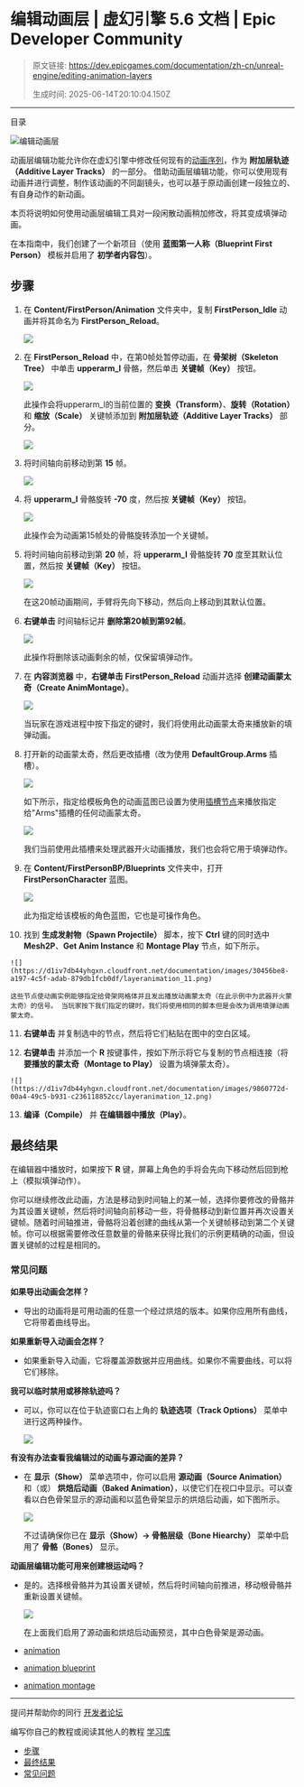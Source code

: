 # 编辑动画层 | 虚幻引擎 5.6 文档 | Epic Developer Community

> 原文链接: https://dev.epicgames.com/documentation/zh-cn/unreal-engine/editing-animation-layers
> 
> 生成时间: 2025-06-14T20:10:04.150Z

---

目录

![编辑动画层](https://dev.epicgames.com/community/api/documentation/image/adc4e420-b1c7-4014-895c-78a7e9d82b11?resizing_type=fill&width=1920&height=335)

动画层编辑功能允许你在虚幻引擎中修改任何现有的[动画序列](/documentation/zh-cn/unreal-engine/animation-sequences-in-unreal-engine)，作为 **附加层轨迹（Additive Layer Tracks）** 的一部分。 借助动画层编辑功能，你可以使用现有动画并进行调整，制作该动画的不同副镜头，也可以基于原动画创建一段独立的、有自身动作的新动画。

本页将说明如何使用动画层编辑工具对一段闲散动画稍加修改，将其变成填弹动画。

在本指南中，我们创建了一个新项目（使用 **蓝图第一人称（Blueprint First Person）** 模板并启用了 **初学者内容包**）。

## 步骤

1.  在 **Content/FirstPerson/Animation** 文件夹中，复制 **FirstPerson\_Idle** 动画并将其命名为 **FirstPerson\_Reload**。
    
    ![](https://d1iv7db44yhgxn.cloudfront.net/documentation/images/dc2dd4a3-c321-4280-9c47-06b938a391dc/layeranimation_01.png)
2.  在 **FirstPerson\_Reload** 中，在第0帧处暂停动画，在 **骨架树（Skeleton Tree）** 中单击 **upperarm\_l** 骨骼，然后单击 **关键帧（Key）** 按钮。
    
    ![](https://d1iv7db44yhgxn.cloudfront.net/documentation/images/95501f75-860d-4c03-a35b-5653fd547bfc/layeranimation_02.png)
    
    此操作会将upperarm\_l的当前位置的 **变换（Transform）**、**旋转（Rotation）** 和 **缩放（Scale）** 关键帧添加到 **附加层轨迹（Additive Layer Tracks）** 部分。
    
    ![](https://d1iv7db44yhgxn.cloudfront.net/documentation/images/c85b9909-0fcf-4182-b8b1-6813e40b6f59/layeranimation_03.png)
3.  将时间轴向前移动到第 **15** 帧。
    
    ![](https://d1iv7db44yhgxn.cloudfront.net/documentation/images/07b6e0ae-fc55-4026-a150-4db7415e8d79/layeranimation_04.png)
4.  将 **upperarm\_l** 骨骼旋转 **\-70** 度，然后按 **关键帧（Key）** 按钮。
    
    ![](https://d1iv7db44yhgxn.cloudfront.net/documentation/images/04a7c5cf-78b3-448a-b6a4-d1cf0878813d/layeranimation_05.png)
    
    此操作会为动画第15帧处的骨骼旋转添加一个关键帧。
    
5.  将时间轴向前移动到第 **20** 帧，将 **upperarm\_l** 骨骼旋转 **70** 度至其默认位置，然后按 **关键帧（Key）** 按钮。
    
    ![](https://d1iv7db44yhgxn.cloudfront.net/documentation/images/64a44b81-5311-4549-946c-140270abbd1c/layeranimation_06.png)
    
    在这20帧动画期间，手臂将先向下移动，然后向上移动到其默认位置。
    
6.  **右键单击** 时间轴标记并 **删除第20帧到第92帧**。
    
    ![](https://d1iv7db44yhgxn.cloudfront.net/documentation/images/7e23b531-9472-41a0-af22-784c06db51e0/layeranimation_07.png)
    
    此操作将删除该动画剩余的帧，仅保留填弹动作。
    
7.  在 **内容浏览器** 中，**右键单击** **FirstPerson\_Reload** 动画并选择 **创建动画蒙太奇（Create AnimMontage）**。
    
    ![](https://d1iv7db44yhgxn.cloudfront.net/documentation/images/570850d5-05e6-4551-ad91-b9843dceafed/layeranimation_08.png)
    
    当玩家在游戏进程中按下指定的键时，我们将使用此动画蒙太奇来播放新的填弹动画。
    
8.  打开新的动画蒙太奇，然后更改插槽（改为使用 **DefaultGroup.Arms** 插槽）。
    
    ![](https://d1iv7db44yhgxn.cloudfront.net/documentation/images/defb7274-b514-4a76-9c0a-bb5e4f6ce5a5/layeranimation_09.png)
    
    如下所示，指定给模板角色的动画蓝图已设置为使用[插槽节点](/documentation/zh-cn/unreal-engine/animation-blueprint-blend-nodes-in-unreal-engine#slot)来播放指定给"Arms"插槽的任何动画蒙太奇。
    
    ![](https://d1iv7db44yhgxn.cloudfront.net/documentation/images/79b044df-b301-47e0-beff-7b46a92aa8c2/layeranimation_13.png)
    
    我们当前使用此插槽来处理武器开火动画播放，我们也会将它用于填弹动作。
    
9.  在 **Content/FirstPersonBP/Blueprints** 文件夹中，打开 **FirstPersonCharacter** 蓝图。
    
    ![](https://d1iv7db44yhgxn.cloudfront.net/documentation/images/a67f5baa-51f6-49dc-a44d-53de552b97c9/layeranimation_10.png)
    
    此为指定给该模板的角色蓝图，它也是可操作角色。
    
10.  找到 **生成发射物（Spawn Projectile）** 脚本，按下 **Ctrl** 键的同时选中 **Mesh2P**、**Get Anim Instance** 和 **Montage Play** 节点，如下所示。
    
    ![](https://d1iv7db44yhgxn.cloudfront.net/documentation/images/30456be8-a197-4c5f-adab-879db1fcb0df/layeranimation_11.png)
    
    这些节点使动画实例能够指定给骨架网格体并且发出播放动画蒙太奇（在此示例中为武器开火蒙太奇）的信号。 当玩家按下我们指定的键时，我们将使用相同的脚本但是会改为调用填弹动画蒙太奇。
    
11.  **右键单击** 并复制选中的节点，然后将它们粘贴在图中的空白区域。
    
12.  **右键单击** 并添加一个 **R** 按键事件，按如下所示将它与复制的节点相连接（将 **要播放的蒙太奇（Montage to Play）** 设置为填弹蒙太奇）。
    
    ![](https://d1iv7db44yhgxn.cloudfront.net/documentation/images/9860772d-00a4-49c5-b931-c236118852cc/layeranimation_12.png)
13.  **编译（Compile）** 并 **在编辑器中播放（Play）**。
    

## 最终结果

在编辑器中播放时，如果按下 **R** 键，屏幕上角色的手将会先向下移动然后回到枪上（模拟填弹动作）。

你可以继续修改此动画，方法是移动到时间轴上的某一帧，选择你要修改的骨骼并为其设置关键帧，然后将时间轴向前移动一些，将骨骼移动到新位置并再次设置关键帧。随着时间轴推进，骨骼将沿着创建的曲线从第一个关键帧移动到第二个关键帧。你可以根据需要修改任意数量的骨骼来获得比我们的示例更精确的动画，但设置关键帧的过程是相同的。

### 常见问题

**如果导出动画会怎样？**

-   导出的动画将是可用动画的任意一个经过烘焙的版本。如果你应用所有曲线，它将带着曲线导出。

**如果重新导入动画会怎样？**

-   如果重新导入动画，它将覆盖源数据并应用曲线。如果你不需要曲线，可以将它们移除。

**我可以临时禁用或移除轨迹吗？**

-   可以，你可以在位于轨迹窗口右上角的 **轨迹选项（Track Options）** 菜单中进行这两种操作。
    
    ![](https://d1iv7db44yhgxn.cloudfront.net/documentation/images/2298e41e-9737-461e-ab25-eaf53ad68d24/animedit25.png)

**有没有办法查看我编辑过的动画与源动画的差异？**

-   在 **显示（Show）** 菜单选项中，你可以启用 **源动画（Source Animation）** 和（或） **烘焙后动画（Baked Animation）**，以使它们在视口中显示。可以查看以白色骨架显示的源动画和以蓝色骨架显示的烘焙后动画，如下图所示。
    
    ![](https://d1iv7db44yhgxn.cloudfront.net/documentation/images/52779ba0-c3a2-46a8-b0f9-083f0e6c85af/le_sourcebakedanim.png)
    
    不过请确保你已在 **显示（Show）-> 骨骼层级（Bone Hiearchy）** 菜单中启用了 **骨骼（Bones）** 显示。
    

**动画层编辑功能可用来创建根运动吗？**

-   是的。选择根骨骼并为其设置关键帧，然后将时间轴向前推进，移动根骨骼并重新设置关键帧。
    
    ![](https://d1iv7db44yhgxn.cloudfront.net/documentation/images/5732d472-afe3-49ec-86fe-3c129cca8087/le_thirdpersonanim.png)
    
    在上面我们启用了源动画和烘焙后动画预览，其中白色骨架是源动画。
    

-   [animation](https://dev.epicgames.com/community/search?query=animation)
-   [animation blueprint](https://dev.epicgames.com/community/search?query=animation%20blueprint)
-   [animation montage](https://dev.epicgames.com/community/search?query=animation%20montage)

* * *

提问并帮助你的同行 [开发者论坛](https://forums.unrealengine.com/categories?tag=unreal-engine)

编写你自己的教程或阅读其他人的教程 [学习库](https://dev.epicgames.com/community/unreal-engine/learning)

-   [步骤](/documentation/zh-cn/unreal-engine/editing-animation-layers#%E6%AD%A5%E9%AA%A4)
-   [最终结果](/documentation/zh-cn/unreal-engine/editing-animation-layers#%E6%9C%80%E7%BB%88%E7%BB%93%E6%9E%9C)
-   [常见问题](/documentation/zh-cn/unreal-engine/editing-animation-layers#%E5%B8%B8%E8%A7%81%E9%97%AE%E9%A2%98)